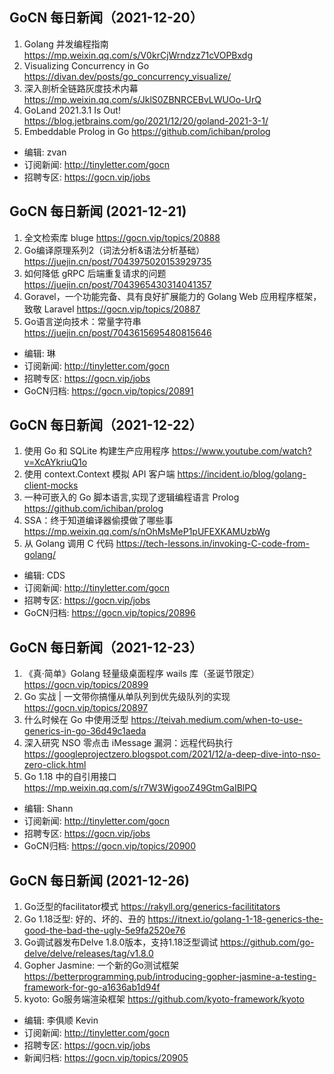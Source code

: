 ## GoCN 每日新闻（2021-12-20）

1. Golang 并发编程指南 https://mp.weixin.qq.com/s/V0krCjWrndzz71cVOPBxdg
2. Visualizing Concurrency in Go  https://divan.dev/posts/go_concurrency_visualize/
3. 深入剖析全链路灰度技术内幕 https://mp.weixin.qq.com/s/JklS0ZBNRCEBvLWUOo-UrQ
4. GoLand 2021.3.1 Is Out! https://blog.jetbrains.com/go/2021/12/20/goland-2021-3-1/
5. Embeddable Prolog in Go   https://github.com/ichiban/prolog
- 编辑: zvan
- 订阅新闻: http://tinyletter.com/gocn
- 招聘专区: https://gocn.vip/jobs


## GoCN 每日新闻 (2021-12-21)

1. 全文检索库 bluge https://gocn.vip/topics/20888
2. Go编译原理系列2（词法分析&语法分析基础）https://juejin.cn/post/7043975020153929735
3. 如何降低 gRPC 后端重复请求的问题 https://juejin.cn/post/7043965430314041357
4. Goravel，一个功能完备、具有良好扩展能力的 Golang Web 应用程序框架，致敬 Laravel https://gocn.vip/topics/20887
5. Go语言逆向技术：常量字符串 https://juejin.cn/post/7043615695480815646

- 编辑: 琳
- 订阅新闻: http://tinyletter.com/gocn
- 招聘专区: https://gocn.vip/jobs
- GoCN归档: https://gocn.vip/topics/20891

## GoCN 每日新闻（2021-12-22）

1. 使用 Go 和 SQLite 构建生产应用程序 https://www.youtube.com/watch?v=XcAYkriuQ1o
2. 使用 context.Context 模拟 API 客户端 https://incident.io/blog/golang-client-mocks
3. 一种可嵌入的 Go 脚本语言,实现了逻辑编程语言 Prolog https://github.com/ichiban/prolog
4. SSA：终于知道编译器偷摸做了哪些事 https://mp.weixin.qq.com/s/nOhMsMeP1pUFEXKAMUzbWg
5. 从 Golang 调用 C 代码 https://tech-lessons.in/invoking-C-code-from-golang/

* 编辑: CDS
* 订阅新闻: http://tinyletter.com/gocn
* 招聘专区: https://gocn.vip/jobs
* GoCN归档: https://gocn.vip/topics/20896
## GoCN 每日新闻（2021-12-23）

1. 《真·简单》Golang 轻量级桌面程序 wails 库（圣诞节限定） https://gocn.vip/topics/20899
2. Go 实战 | 一文带你搞懂从单队列到优先级队列的实现 https://gocn.vip/topics/20897
3. 什么时候在 Go 中使用泛型 https://teivah.medium.com/when-to-use-generics-in-go-36d49c1aeda
4. 深入研究 NSO 零点击 iMessage 漏洞：远程代码执行 https://googleprojectzero.blogspot.com/2021/12/a-deep-dive-into-nso-zero-click.html
5. Go 1.18 中的自引用接口 https://mp.weixin.qq.com/s/r7W3WigooZ49GtmGaIBlPQ

* 编辑: Shann
* 订阅新闻: http://tinyletter.com/gocn
* 招聘专区: https://gocn.vip/jobs
* GoCN归档: https://gocn.vip/topics/20900

## GoCN 每日新闻 (2021-12-26) 

1. Go泛型的facilitator模式 https://rakyll.org/generics-facilititators
2. Go 1.18泛型: 好的、坏的、丑的 https://itnext.io/golang-1-18-generics-the-good-the-bad-the-ugly-5e9fa2520e76
3. Go调试器发布Delve 1.8.0版本，支持1.18泛型调试 https://github.com/go-delve/delve/releases/tag/v1.8.0
4. Gopher Jasmine: 一个新的Go测试框架 https://betterprogramming.pub/introducing-gopher-jasmine-a-testing-framework-for-go-a1636ab1d94f
5. kyoto: Go服务端渲染框架 https://github.com/kyoto-framework/kyoto


* 编辑: 李俱顺 Kevin
* 订阅新闻: http://tinyletter.com/gocn
* 招聘专区: https://gocn.vip/jobs
* 新闻归档: https://gocn.vip/topics/20905
